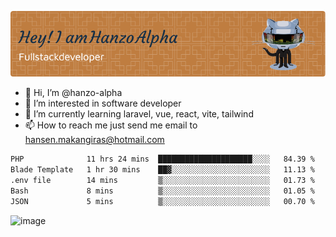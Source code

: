 ![Header](./github-header-image.png)

- 👋 Hi, I’m @hanzo-alpha
- 👀 I’m interested in software developer
- 🌱 I’m currently learning laravel, vue, react, vite, tailwind
- 📫 How to reach me just send me email to hansen.makangiras@hotmail.com 

<!---
hanzo-alpha/hanzo-alpha is a ✨ special ✨ repository because its `README.md` (this file) appears on your GitHub profile.
You can click the Preview link to take a look at your changes.
--->

<!--START_SECTION:waka-->

```txt
PHP              11 hrs 24 mins  █████████████████████░░░░   84.39 %
Blade Template   1 hr 30 mins    ██▓░░░░░░░░░░░░░░░░░░░░░░   11.13 %
.env file        14 mins         ▒░░░░░░░░░░░░░░░░░░░░░░░░   01.73 %
Bash             8 mins          ▒░░░░░░░░░░░░░░░░░░░░░░░░   01.05 %
JSON             5 mins          ▒░░░░░░░░░░░░░░░░░░░░░░░░   00.70 %
```

<!--END_SECTION:waka-->

![image](https://github.com/hanzo-alpha/hanzo-alpha/assets/111342797/c4bd2977-6123-4017-8652-6e166259b484)

